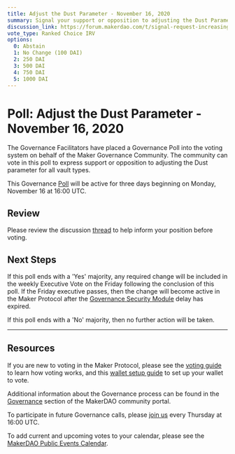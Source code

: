 ```yaml
---
title: Adjust the Dust Parameter - November 16, 2020
summary: Signal your support or opposition to adjusting the Dust Parameter for all vault types.
discussion_link: https://forum.makerdao.com/t/signal-request-increasing-dust-value/5122
vote_type: Ranked Choice IRV
options:
  0: Abstain
  1: No Change (100 DAI)
  2: 250 DAI
  3: 500 DAI
  4: 750 DAI
  5: 1000 DAI
---
```


# Poll: Adjust the Dust Parameter - November 16, 2020

The Governance Facilitators have placed a Governance Poll into the voting system on behalf of the Maker Governance Community. The community can vote in this poll to express support or opposition to adjusting the Dust parameter for all vault types.

This Governance [Poll](https://community-development.makerdao.com/en/learn/governance/on-chain-gov) will be active for three days beginning on Monday, November 16 at 16:00 UTC.

## Review

Please review the discussion [thread](https://forum.makerdao.com/t/signal-request-increasing-dust-value/5122) to help inform your position before voting.

## Next Steps

If this poll ends with a 'Yes' majority, any required change will be included in the weekly Executive Vote on the Friday following the conclusion of this poll. If the Friday executive passes, then the change will become active in the Maker Protocol after the [Governance Security Module](https://forum.makerdao.com/tag/govsec-module) delay has expired.

If this poll ends with a 'No' majority, then no further action will be taken.

---

## Resources

If you are new to voting in the Maker Protocol, please see the [voting guide](https://community-development.makerdao.com/en/learn/governance/how-voting-works/) to learn how voting works, and this [wallet setup guide](https://community-development.makerdao.com/en/learn/governance/voting-setup/) to set up your wallet to vote.

Additional information about the Governance process can be found in the [Governance](https://community-development.makerdao.com/en/learn/governance) section of the MakerDAO community portal.

To participate in future Governance calls, please [join us](https://github.com/makerdao/community/tree/master/governance/governance-and-risk-meetings) every Thursday at 16:00 UTC.

To add current and upcoming votes to your calendar, please see the [MakerDAO Public Events Calendar](https://calendar.google.com/calendar/embed?src=makerdao.com_3efhm2ghipksegl009ktniomdk%40group.calendar.google.com&ctz=UTC&mode=week&showCalendars=0&showPrint=0).
